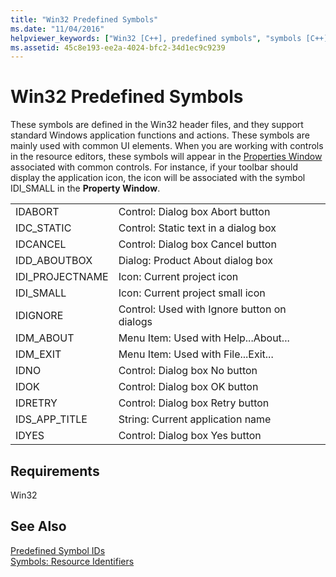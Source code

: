```yaml
---
title: "Win32 Predefined Symbols"
ms.date: "11/04/2016"
helpviewer_keywords: ["Win32 [C++], predefined symbols", "symbols [C++], Win32 predefined", "Windows API [C++], predefined symbols"]
ms.assetid: 45c8e193-ee2a-4024-bfc2-34d1ec9c9239
---
```

# Win32 Predefined Symbols

These symbols are defined in the Win32 header files, and they support standard Windows application functions and actions. These symbols are mainly used with common UI elements. When you are working with controls in the resource editors, these symbols will appear in the [Properties Window](/visualstudio/ide/reference/properties-window) associated with common controls. For instance, if your toolbar should display the application icon, the icon will be associated with the symbol IDI_SMALL in the **Property Window**.

|||
|-|-|
|IDABORT|Control: Dialog box Abort button|
|IDC_STATIC|Control: Static text in a dialog box|
|IDCANCEL|Control: Dialog box Cancel button|
|IDD_ABOUTBOX|Dialog: Product About dialog box|
|IDI_PROJECTNAME|Icon: Current project icon|
|IDI_SMALL|Icon: Current project small icon|
|IDIGNORE|Control: Used with Ignore button on dialogs|
|IDM_ABOUT|Menu Item: Used with Help...About...|
|IDM_EXIT|Menu Item: Used with File...Exit...|
|IDNO|Control: Dialog box No button|
|IDOK|Control: Dialog box OK button|
|IDRETRY|Control: Dialog box Retry button|
|IDS_APP_TITLE|String: Current application name|
|IDYES|Control: Dialog box Yes button|

## Requirements

Win32

## See Also

[Predefined Symbol IDs](../windows/predefined-symbol-ids.md)<br/>
[Symbols: Resource Identifiers](../windows/symbols-resource-identifiers.md)